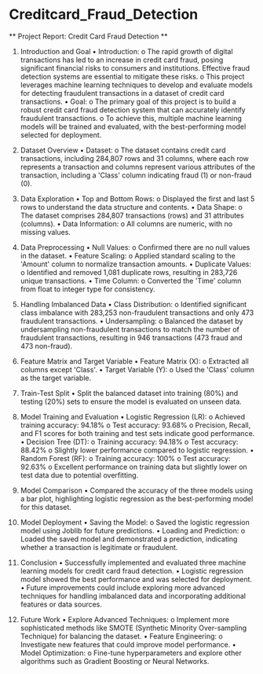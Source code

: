 # Creditcard_Fraud_Detection

** Project Report: Credit Card Fraud Detection **
1. Introduction and Goal
•	Introduction:
o	The rapid growth of digital transactions has led to an increase in credit card fraud, posing significant financial risks to consumers and institutions. Effective fraud detection systems are essential to mitigate these risks.
o	This project leverages machine learning techniques to develop and evaluate models for detecting fraudulent transactions in a dataset of credit card transactions.
•	Goal:
o	The primary goal of this project is to build a robust credit card fraud detection system that can accurately identify fraudulent transactions.
o	To achieve this, multiple machine learning models will be trained and evaluated, with the best-performing model selected for deployment.

2. Dataset Overview
•	Dataset:
o	The dataset contains credit card transactions, including 284,807 rows and 31 columns, where each row represents a transaction and columns represent various attributes of the transaction, including a 'Class' column indicating fraud (1) or non-fraud (0).

3. Data Exploration
•	Top and Bottom Rows:
o	Displayed the first and last 5 rows to understand the data structure and contents.
•	Data Shape:
o	The dataset comprises 284,807 transactions (rows) and 31 attributes (columns).
•	Data Information:
o	All columns are numeric, with no missing values.

4. Data Preprocessing
•	Null Values:
o	Confirmed there are no null values in the dataset.
•	Feature Scaling:
o	Applied standard scaling to the 'Amount' column to normalize transaction amounts.
•	Duplicate Values:
o	Identified and removed 1,081 duplicate rows, resulting in 283,726 unique transactions.
•	Time Column:
o	Converted the 'Time' column from float to integer type for consistency.

5. Handling Imbalanced Data
•	Class Distribution:
o	Identified significant class imbalance with 283,253 non-fraudulent transactions and only 473 fraudulent transactions.
•	Undersampling:
o	Balanced the dataset by undersampling non-fraudulent transactions to match the number of fraudulent transactions, resulting in 946 transactions (473 fraud and 473 non-fraud).

6. Feature Matrix and Target Variable
•	Feature Matrix (X):
o	Extracted all columns except 'Class'.
•	Target Variable (Y):
o	Used the 'Class' column as the target variable.

7. Train-Test Split
•	Split the balanced dataset into training (80%) and testing (20%) sets to ensure the model is evaluated on unseen data.

8. Model Training and Evaluation
•	Logistic Regression (LR):
o	Achieved training accuracy: 94.18%
o	Test accuracy: 93.68%
o	Precision, Recall, and F1 scores for both training and test sets indicate good performance.
•	Decision Tree (DT):
o	Training accuracy: 94.18%
o	Test accuracy: 88.42%
o	Slightly lower performance compared to logistic regression.
•	Random Forest (RF):
o	Training accuracy: 100%
o	Test accuracy: 92.63%
o	Excellent performance on training data but slightly lower on test data due to potential overfitting.

9. Model Comparison
•	Compared the accuracy of the three models using a bar plot, highlighting logistic regression as the best-performing model for this dataset.

10. Model Deployment
•	Saving the Model:
o	Saved the logistic regression model using Joblib for future predictions.
•	Loading and Prediction:
o	Loaded the saved model and demonstrated a prediction, indicating whether a transaction is legitimate or fraudulent.

11. Conclusion
•	Successfully implemented and evaluated three machine learning models for credit card fraud detection.
•	Logistic regression model showed the best performance and was selected for deployment.
•	Future improvements could include exploring more advanced techniques for handling imbalanced data and incorporating additional features or data sources.

12. Future Work
•	Explore Advanced Techniques:
o	Implement more sophisticated methods like SMOTE (Synthetic Minority Over-sampling Technique) for balancing the dataset.
•	Feature Engineering:
o	Investigate new features that could improve model performance.
•	Model Optimization:
o	Fine-tune hyperparameters and explore other algorithms such as Gradient Boosting or Neural Networks.


